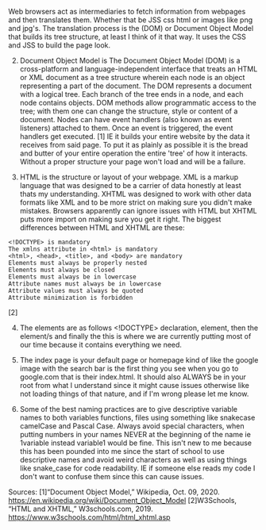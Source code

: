 Web browsers act as intermediaries to fetch information from webpages and then translates them. Whether that be JSS css html or images like png and jpg's. The translation process
is the (DOM) or Document Object Model that builds its tree structure, at least I think of it that way. It uses the CSS and JSS to build the page look.

2. Document Object Model is The Document Object Model (DOM) is a cross-platform and language-independent interface that treats an HTML or XML document as a tree structure wherein each node is an object representing a part
of the document. The DOM represents a document with a logical tree. Each branch of the tree ends in a node, and each node contains objects. DOM methods allow programmatic access to the tree; with them one can change the
structure, style or content of a document. Nodes can have event handlers (also known as event listeners) attached to them. Once an event is triggered, the event handlers get executed. [1] IE it builds your entire website
by the data it receives from said page. To put it as plainly as possible it is the bread and butter of your entire operation the entire 'tree' of how it interacts. Without a proper structure your page won't load and
will be a failure.

4. HTML is the structure or layout of your webpage. XML is a markup language that was designed to be a carrier of data honestly at least thats my understanding. XHTML was designed to work with other data formats like XML
and to be more strict on making sure you didn't make mistakes. Browsers apparently can ignore issues with HTML but XHTML puts more import on making sure you get it right. The biggest differences between HTML and XHTML are
these:

```
<!DOCTYPE> is mandatory
The xmlns attribute in <html> is mandatory
<html>, <head>, <title>, and <body> are mandatory
Elements must always be properly nested
Elements must always be closed
Elements must always be in lowercase
Attribute names must always be in lowercase
Attribute values must always be quoted
Attribute minimization is forbidden
```
[2]

4.  The elements are as follows <!DOCTYPE> declaration, <html> element, then the <head> element/s and finally the <body> this is where we are currently putting most of our time because it contains everything we need.

5. The index page is your default page or homepage kind of like the google image with the search bar is the first thing you see when you go to google.com that is their index.html. It should also ALWAYS be in your root from what I understand since it might cause issues otherwise like not loading things of that nature, and if I'm wrong please let me know.

6. Some of the best naming practices are to give descriptive variable names to both variables functions, files using something like snakecase camelCase and Pascal Case. Always avoid special characters, when putting
numbers in your names NEVER at the beginning of the name ie 1variable instead variable1 would be fine. This isn't new to me because this has been pounded into me since the start of school to use descriptive names and
avoid weird characters as well as using things like snake_case for code readability. IE if someone else reads my code I don't want to confuse them since this can cause issues.

Sources:
[1]“Document Object Model,” Wikipedia, Oct. 09, 2020. https://en.wikipedia.org/wiki/Document_Object_Model
‌[2]W3Schools, “HTML and XHTML,” W3schools.com, 2019. https://www.w3schools.com/html/html_xhtml.asp

